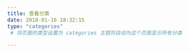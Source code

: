 ```yaml
---
title: 查看分类
date: 2018-01-16 18:32:15
type: "categories"
 # 将页面的类型设置为 categories 主题将自动为这个页面显示所有分类

---
```

